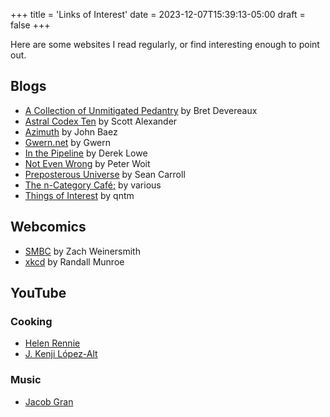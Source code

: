 +++
title = 'Links of Interest'
date = 2023-12-07T15:39:13-05:00
draft = false
+++

Here are some websites I read regularly, or find interesting enough to point out.

## Blogs

* [A Collection of Unmitigated Pedantry](http://acoup.blog/) by Bret Devereaux
* [Astral Codex Ten](http://astralcodexten.substack.com/) by Scott Alexander
* [Azimuth](https://johncarlosbaez.wordpress.com/) by John Baez
* [Gwern.net](https://gwern.net/) by Gwern
* [In the Pipeline](https://www.science.org/blogs/pipeline) by Derek Lowe
* [Not Even Wrong](https://www.math.columbia.edu/~woit/wordpress/) by Peter Woit
* [Preposterous Universe](https://www.preposterousuniverse.com/blog/) by Sean Carroll
* [The n-Category Café;](https://golem.ph.utexas.edu/category/) by various
* [Things of Interest](https://qntm.org/) by qntm

## Webcomics

* [SMBC](https://www.smbc-comics.com/) by Zach Weinersmith
* [xkcd](https://xkcd.com/) by Randall Munroe

## YouTube

### Cooking

* [Helen Rennie](https://www.youtube.com/@helenrennie)
* [J. Kenji López-Alt](https://www.youtube.com/@JKenjiLopezAlt)

### Music

* [Jacob Gran](https://www.youtube.com/@JacobGran)

